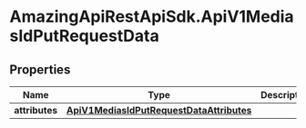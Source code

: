 # AmazingApiRestApiSdk.ApiV1MediasIdPutRequestData

## Properties

Name | Type | Description | Notes
------------ | ------------- | ------------- | -------------
**attributes** | [**ApiV1MediasIdPutRequestDataAttributes**](ApiV1MediasIdPutRequestDataAttributes.md) |  | 


